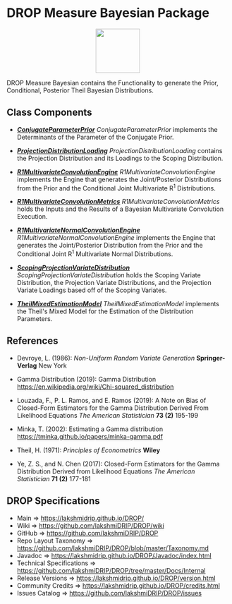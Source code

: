 # DROP Measure Bayesian Package

<p align="center"><img src="https://github.com/lakshmiDRIP/DROP/blob/master/DRIP_Logo.gif?raw=true" width="100"></p>

DROP Measure Bayesian contains the Functionality to generate the Prior, Conditional, Posterior Theil Bayesian
	Distributions.


## Class Components

 * [***ConjugateParameterPrior***](https://github.com/lakshmiDRIP/DROP/tree/master/src/main/java/org/drip/measure/bayesian/ConjugateParameterPrior.java)
 <i>ConjugateParameterPrior</i> implements the Determinants of the Parameter of the Conjugate Prior.

 * [***ProjectionDistributionLoading***](https://github.com/lakshmiDRIP/DROP/tree/master/src/main/java/org/drip/measure/bayesian/ProjectionDistributionLoading.java)
 <i>ProjectionDistributionLoading</i> contains the Projection Distribution and its Loadings to the Scoping
 Distribution.

 * [***R1MultivariateConvolutionEngine***](https://github.com/lakshmiDRIP/DROP/tree/master/src/main/java/org/drip/measure/bayesian/R1MultivariateConvolutionEngine.java)
 <i>R1MultivariateConvolutionEngine</i> implements the Engine that generates the Joint/Posterior Distributions from the Prior and the Conditional Joint Multivariate R<sup>1</sup> Distributions.

 * [***R1MultivariateConvolutionMetrics***](https://github.com/lakshmiDRIP/DROP/tree/master/src/main/java/org/drip/measure/bayesian/R1MultivariateConvolutionMetrics.java)
 <i>R1MultivariateConvolutionMetrics</i> holds the Inputs and the Results of a Bayesian Multivariate Convolution Execution.

 * [***R1MultivariateNormalConvolutionEngine***](https://github.com/lakshmiDRIP/DROP/tree/master/src/main/java/org/drip/measure/bayesian/R1MultivariateNormalConvolutionEngine.java)
 <i>R1MultivariateNormalConvolutionEngine</i> implements the Engine that generates the Joint/Posterior Distribution from the Prior and the Conditional Joint R<sup>1</sup> Multivariate Normal Distributions.

 * [***ScopingProjectionVariateDistribution***](https://github.com/lakshmiDRIP/DROP/tree/master/src/main/java/org/drip/measure/bayesian/ScopingProjectionVariateDistribution.java)
 <i>ScopingProjectionVariateDistribution</i> holds the Scoping Variate Distribution, the Projection Variate Distributions, and the Projection Variate Loadings based off of the Scoping Variates.

 * [***TheilMixedEstimationModel***](https://github.com/lakshmiDRIP/DROP/tree/master/src/main/java/org/drip/measure/bayesian/TheilMixedEstimationModel.java)
 <i>TheilMixedEstimationModel</i> implements the Theil's Mixed Model for the Estimation of the Distribution Parameters.


## References

 * Devroye, L. (1986): <i>Non-Uniform Random Variate Generation</i> <b>Springer-Verlag</b> New York

 * Gamma Distribution (2019): Gamma Distribution https://en.wikipedia.org/wiki/Chi-squared_distribution

 * Louzada, F., P. L. Ramos, and E. Ramos (2019): A Note on Bias of Closed-Form Estimators for the Gamma Distribution Derived From Likelihood Equations <i>The American Statistician</i> <b>73 (2)</b> 195-199

 * Minka, T. (2002): Estimating a Gamma distribution https://tminka.github.io/papers/minka-gamma.pdf

 * Theil, H. (1971): <i>Principles of Econometrics</i> <b>Wiley</b>

 * Ye, Z. S., and N. Chen (2017): Closed-Form Estimators for the Gamma Distribution Derived from Likelihood Equations <i>The American Statistician</i> <b>71 (2)</b> 177-181


## DROP Specifications

 * Main                     => https://lakshmidrip.github.io/DROP/
 * Wiki                     => https://github.com/lakshmiDRIP/DROP/wiki
 * GitHub                   => https://github.com/lakshmiDRIP/DROP
 * Repo Layout Taxonomy     => https://github.com/lakshmiDRIP/DROP/blob/master/Taxonomy.md
 * Javadoc                  => https://lakshmidrip.github.io/DROP/Javadoc/index.html
 * Technical Specifications => https://github.com/lakshmiDRIP/DROP/tree/master/Docs/Internal
 * Release Versions         => https://lakshmidrip.github.io/DROP/version.html
 * Community Credits        => https://lakshmidrip.github.io/DROP/credits.html
 * Issues Catalog           => https://github.com/lakshmiDRIP/DROP/issues
